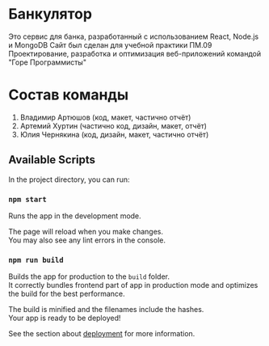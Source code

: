 # Банкулятор

Это сервис для банка, разработанный с использованием React, Node.js и MongoDB
Сайт был сделан для учебной практики ПМ.09 Проектирование, разработка и оптимизация веб-приложений командой "Горе Программисты"

# Состав команды

1. Владимир Артюшов (код, макет, частично отчёт)
2. Артемий Хуртин (частично код, дизайн, макет, отчёт)
3. Юлия Чернякина (код, дизайн, макет, частично отчёт)

## Available Scripts

In the project directory, you can run:

### `npm start`

Runs the app in the development mode.

The page will reload when you make changes.\
You may also see any lint errors in the console.

### `npm run build`

Builds the app for production to the `build` folder.\
It correctly bundles frontend part of app in production mode and optimizes the build for the best performance.

The build is minified and the filenames include the hashes.\
Your app is ready to be deployed!

See the section about [deployment](https://facebook.github.io/create-react-app/docs/deployment) for more information.
